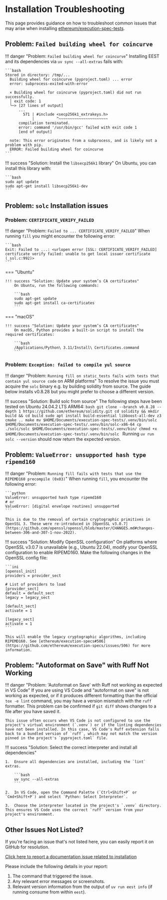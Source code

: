 # Installation Troubleshooting

This page provides guidance on how to troubleshoot common issues that may arise when installing [ethereum/execution-spec-tests](https://github.com/ethereum/execution-spec-tests).

## Problem: `Failed building wheel for coincurve`

!!! danger "Problem: `Failed building wheel for coincurve`"
    Installing EEST and its dependencies via `uv sync --all-extras` fails with:

    ```bash
    Stored in directory: /tmp/...
      Building wheel for coincurve (pyproject.toml) ... error
      error: subprocess-exited-with-error
      
      × Building wheel for coincurve (pyproject.toml) did not run successfully.
      │ exit code: 1
      ╰─> [27 lines of output]
          ...
            571 | #include <secp256k1_extrakeys.h>
                |          ^~~~~~~~~~~~~~~~~~~~~~~
          compilation terminated.
          error: command '/usr/bin/gcc' failed with exit code 1
          [end of output]
      
      note: This error originates from a subprocess, and is likely not a problem with pip.
      ERROR: Failed building wheel for coincurve
    ```

!!! success "Solution: Install the `libsecp256k1` library"
    On Ubuntu, you can install this library with:

    ```bash
    sudo apt update
    sudo apt-get install libsecp256k1-dev
    ```

## Problem: `solc` Installation issues

### Problem: `CERTIFICATE_VERIFY_FAILED`

!!! danger "Problem: `Failed to ... CERTIFICATE_VERIFY_FAILED`"
    When running `fill` you might encounter the following error:

    ```bash
    Exit: Failed to ...: <urlopen error [SSL: CERTIFICATE_VERIFY_FAILED] certificate verify failed: unable to get local issuer certificate (_ssl.c:992)>
    ```

=== "Ubuntu"

    !!! success "Solution: Update your system’s CA certificates"
        On Ubuntu, run the following commands:

        ```bash
        sudo apt-get update
        sudo apt-get install ca-certificates
        ```

=== "macOS"

    !!! success "Solution: Update your system’s CA certificates"
        On macOS, Python provides a built-in script to install the required certificates:

        ```bash
        /Applications/Python\ 3.11/Install\ Certificates.command
        ```

### Problem: `Exception: failed to compile yul source`

!!! danger "Problem: `Running fill on static_tests fails with tests that contain yul source code` on ARM platforms"
    To resolve the issue you must acquire the `solc` binary e.g. by building solidity from source. The guide below installs v0.8.28 but you might prefer to choose a different version.

!!! success "Solution: Build solc from source"
    The following steps have been tested on Ubuntu 24.04.2 LTS ARM64:
    ```bash
    git clone --branch v0.8.28 --depth 1 https://github.com/ethereum/solidity.git
    cd solidity && mkdir build && cd build
    sudo apt install build-essential libboost-all-dev z3
    cmake ..
    make
    mv $HOME/Documents/execution-spec-tests/.venv/bin/solc $HOME/Documents/execution-spec-tests/.venv/bin/solc-x86-64
    cp ./solc/solc $HOME/Documents/execution-spec-tests/.venv/bin/
    chmod +x $HOME/Documents/execution-spec-tests/.venv/bin/solc
    ```
    Running `uv run solc --version` should now return the expected version.

## Problem: `ValueError: unsupported hash type ripemd160`

!!! danger "Problem: `Running fill fails with tests that use the RIPEMD160 precompile (0x03)`"
    When running `fill`, you encounter the following error:

    ```python
    ValueError: unsupported hash type ripemd160
    # or
    ValueError: [digital envelope routines] unsupported
    ```

    This is due to the removal of certain cryptographic primitives in OpenSSL 3. These were re-introduced in [OpenSSL v3.0.7](https://github.com/openssl/openssl/blob/master/CHANGES.md#changes-between-306-and-307-1-nov-2022).

!!! success "Solution: Modify OpenSSL configuration"
    On platforms where OpenSSL v3.0.7 is unavailable (e.g., Ubuntu 22.04), modify your OpenSSL configuration to enable RIPEMD160. Make the following changes in the OpenSSL config file:

    ```ini
    [openssl_init]
    providers = provider_sect
    
    # List of providers to load
    [provider_sect]
    default = default_sect
    legacy = legacy_sect

    [default_sect]
    activate = 1

    [legacy_sect]
    activate = 1
    ```

    This will enable the legacy cryptographic algorithms, including RIPEMD160. See [ethereum/execution-specs#506](https://github.com/ethereum/execution-specs/issues/506) for more information.

## Problem: "Autoformat on Save" with Ruff Not Working

!!! danger "Problem: 'Autoformat on Save' with Ruff not working as expected in VS Code"
    If you are using VS Code and "autoformat on save" is not working as expected, or if it produces different formatting than the official `tox -e lint` command, you may have a version mismatch with the `ruff` formatter. This problem can be confirmed if `git diff` shows changes to a file after you have saved it.

    This issue often occurs when VS Code is not configured to use the project's virtual environment (`.venv`) or if the linting dependencies have not been installed. In this case, VS Code's Ruff extension falls back to a bundled version of `ruff`, which may not match the version pinned in the project's `pyproject.toml` file.

!!! success "Solution: Select the correct interpreter and install all dependencies"

    1.  Ensure all dependencies are installed, including the `lint` extras.

        ```bash
        uv sync --all-extras
        ```

    2.  In VS Code, open the Command Palette (`Ctrl+Shift+P` or `Cmd+Shift+P`) and select `Python: Select Interpreter`.
    
    3.  Choose the interpreter located in the project's `.venv` directory. This ensures VS Code uses the correct `ruff` version from your project's environment.
    
## Other Issues Not Listed?

If you're facing an issue that's not listed here, you can easily report it on GitHub for resolution.

[Click here to report a documentation issue related to installation](https://github.com/ethereum/execution-spec-tests/issues/new?title=docs(bug):%20unable%20to%20install%20eest%20with%20error%20...&labels=scope:docs,type:bug&body=%3Ccopy-paste%20command%20that%20triggered%20the%20issue%20here%3E%0A%3Ccopy-paste%20output%20or%20attach%20screenshot%20here%3E)

Please include the following details in your report:

1. The command that triggered the issue.
2. Any relevant error messages or screenshots.
3. Relevant version information from the output of `uv run eest info` (if running consume from within `eest`).
